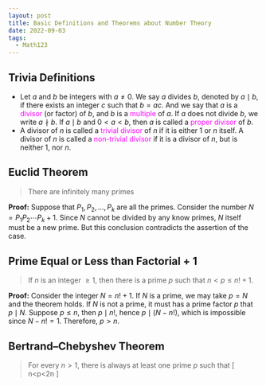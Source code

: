 ```yaml
---
layout: post
title: Basic Definitions and Theorems about Number Theory
date: 2022-09-03
tags:
  - Math123
---
```


## Trivia Definitions

- Let $a$ and $b$ be integers with $a \neq 0$. We say $a$ divides $b$, denoted by $a \mid b$, if there exists an integer $c$ such that $b=ac$. And we say that $a$ is a <span style="color: Magenta">divisor</span> (or factor) of $b$, and $b$ is a <span style="color: Magenta">multiple</span> of $a$. If $a$ does not divide $b$, we write $a ∤ b$. If $a \mid b$ and $0<a<b$, then $a$ is called a <span style="color: Magenta">proper divisor</span> of $b$.
- A divisor of $n$ is called a <span style="color: Magenta">trivial divisor</span> of $n$ if it is either 1 or $n$ itself. A divisor of $n$ is called a <span style="color: Magenta">non-trivial divisor</span> if it is a divisor of $n$, but is neither 1, nor $n$.

## Euclid Theorem

> There are infinitely many primes

**Proof:** Suppose that $P_1 ,P_2, \dots ,P_k$ are all the primes. Consider the number $N = P_1 P_2 \cdots P_k + 1$. Since $N$ cannot be divided by any know primes, $N$ itself must be a new prime. But this conclusion contradicts the assertion of the case.

## Prime Equal or Less than Factorial + 1

> If $n$ is an integer $\geq 1$, then there is a prime $p$ such that $n<p \leq n!+1$.

**Proof:** Consider the integer $N = n! +1$. If $N$ is a prime, we may take $p = N$ and the theorem holds. If $N$ is not a prime, it must has a prime factor $p$ that $p \mid N$. Suppose $p \leq n$, then $p \mid n!$, hence $p \mid (N - n!)$, which is impossible since $N - n! = 1$. Therefore, $p > n$.

## Bertrand–Chebyshev Theorem

> For every $n>1$, there is always at least one prime $p$ such that \[ n<p<2n \]

